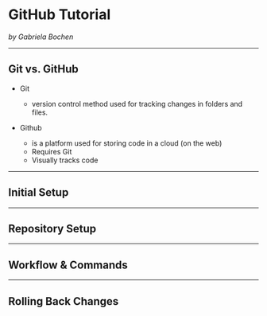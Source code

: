 # GitHub Tutorial

_by Gabriela Bochen_

---
## Git vs. GitHub

 * Git 
    * version control method used for tracking changes in folders and files.
    
* Github 
    *   is a platform used for storing code in a cloud (on the web) 
    *   Requires Git
    *   Visually tracks code
     

  
  
  
 
---
## Initial Setup



---
## Repository Setup



---
## Workflow & Commands



---
## Rolling Back Changes